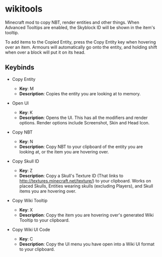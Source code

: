 # wikitools
Minecraft mod to copy NBT, render entities and other things.
When Advanced Tooltips are enabled, the Skyblock ID will be shown in the item's tooltip.

To add items to the Copied Entity, press the Copy Entity key when hovering over an item. Armours will automatically go onto the entity, and holding shift when over a block will put it on its head.

## Keybinds

* Copy Entity
  * **Key**: M
  * **Description**: Copies the entity you are looking at to memory.
  
* Open UI
  * **Key**: K
  * **Description**: Opens the UI. This has all the modifiers and render options. Render options include Screenshot, Skin and Head Icon.

* Copy NBT
  * **Key**: N
  * **Description**: Copy NBT to your clipboard of the entity you are looking at, or the item you are hovering over.

* Copy Skull ID
  * **Key**: Z
  * **Description**: Copy a Skull's Texture ID (That links to http://textures.minecraft.net/texture/<ID>) to your clipboard. Works on placed Skulls,  Entities wearing skulls (excluding Players), and Skull items you are hovering over.
  
* Copy Wiki Tooltip
  * **Key**: X
  * **Description**: Copy the item you are hovering over's generated Wiki Tooltip to your clipboard.
  
  
* Copy Wiki UI Code
  * **Key**: C
  * **Description**: Copy the UI menu you have open into a Wiki UI format to your clipboard.